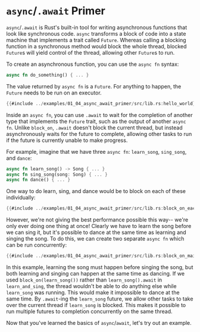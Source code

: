 # `async`/`.await` Primer

`async`/`.await` is Rust's built-in tool for writing asynchronous functions
that look like synchronous code. `async` transforms a block of code into a
state machine that implements a trait called `Future`. Whereas calling a
blocking function in a synchronous method would block the whole thread,
blocked `Future`s will yield control of the thread, allowing other
`Future`s to run.

To create an asynchronous function, you can use the `async fn` syntax:

```rust
async fn do_something() { ... }
```

The value returned by `async fn` is a `Future`. For anything to happen,
the `Future` needs to be run on an executor.

```rust
{{#include ../examples/01_04_async_await_primer/src/lib.rs:hello_world}}
```

Inside an `async fn`, you can use `.await` to wait for the completion of
another type that implements the `Future` trait, such as the output of
another `async fn`. Unlike `block_on`, `.await` doesn't block the current
thread, but instead asynchronously waits for the future to complete, allowing
other tasks to run if the future is currently unable to make progress.

For example, imagine that we have three `async fn`: `learn_song`, `sing_song`,
and `dance`:

```rust
async fn learn_song() -> Song { ... }
async fn sing_song(song: Song) { ... }
async fn dance() { ... }
```

One way to do learn, sing, and dance would be to block on each of these
individually:

```rust
{{#include ../examples/01_04_async_await_primer/src/lib.rs:block_on_each}}
```

However, we're not giving the best performance possible this way-- we're
only ever doing one thing at once! Clearly we have to learn the song before
we can sing it, but it's possible to dance at the same time as learning and
singing the song. To do this, we can create two separate `async fn` which
can be run concurrently:

```rust
{{#include ../examples/01_04_async_await_primer/src/lib.rs:block_on_main}}
```

In this example, learning the song must happen before singing the song, but
both learning and singing can happen at the same time as dancing. If we used
`block_on(learn_song())` rather than `learn_song().await` in `learn_and_sing`,
the thread wouldn't be able to do anything else while `learn_song` was running.
This would make it impossible to dance at the same time. By `.await`-ing
the `learn_song` future, we allow other tasks to take over the current thread
if `learn_song` is blocked. This makes it possible to run multiple futures
to completion concurrently on the same thread.

Now that you've learned the basics of `async`/`await`, let's try out an
example.
